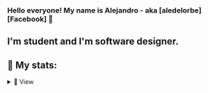 ### Hello everyone! My name is Alejandro - aka [aledelorbe][Facebook] 👋

## I'm student and I'm software designer.


## 🔎 My stats:
<details>
    <summary>🔎 View </summary>

    <br />
    
    ![GitHub stats](https://github-readme-stats.vercel.app/api?username=aledelorbe&show_icons=true&theme=tokyonight)

    ![Top Langs](https://github-readme-stats.vercel.app/api/top-langs/?username=aledelorbe&show_icons=true&theme=tokyonight)

    <br />

</details>